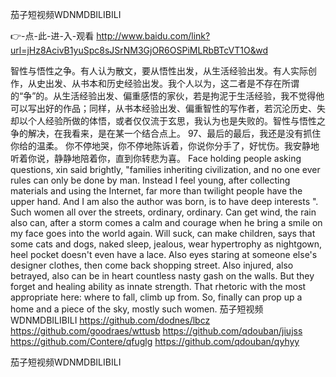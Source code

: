 
茄子短视频WDNMDBILIBILI




👉-点-此-进-入-观看  http://www.baidu.com/link?url=jHz8AcivB1yuSpc8sJSrNM3GjOR6OSPiMLRbBTcVT1O&wd




智性与悟性之争。有人认为散文，要从悟性出发，从生活经验出发。有人实际创作，从史出发、从书本和历史经验出发。我个人以为，这二者是不存在所谓的“争”的。从生活经验出发、偏重感悟的家伙，若是拘泥于生活经验，我不觉得他可以写出好的作品；同样，从书本经验出发、偏重智性的写作者，若沉沦历史、失却以个人经验所做的体悟，或者仅仅流于玄思，我认为也是失败的。智性与悟性之争的解决，在我看来，是在某一个结合点上。
	97、最后的最后，我还是没有抓住你给的温柔。
你不停地哭，你不停地陈诉着，你说你分手了，好忧伤。我安静地听着你说，静静地陪着你，直到你转悲为喜。
Face holding people asking questions, xin said brightly, "families inheriting civilization, and no one ever rules can only be done by man.
Instead I feel young, after collecting materials and using the Internet, far more than twilight people have the upper hand.
And I am also the author was born, is to have deep interests ".
Such women all over the streets, ordinary, ordinary.
Can get wind, the rain also can, after a storm comes a calm and courage when he bring a smile on my face goes into the world again.
Will suck, can make children, says that some cats and dogs, naked sleep, jealous, wear hypertrophy as nightgown, heel pocket doesn't even have a lace.
Also eyes staring at someone else's designer clothes, then come back shopping street.
Also injured, also betrayed, also can be in heart countless nasty gash on the walls.
But they forget and healing ability as innate strength.
That rhetoric with the most appropriate here: where to fall, climb up from.
So, finally can prop up a home and a piece of the sky, mostly such women.
茄子短视频WDNMDBILIBILI https://github.com/dodnes/lbcz
https://github.com/goodraes/wttusb
https://github.com/qdouban/jiujss
https://github.com/Contere/qfuglg
https://github.com/qdouban/qyhyy





茄子短视频WDNMDBILIBILI
